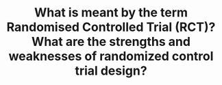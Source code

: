 ---
title: "What is meant by the term Randomised Controlled Trial (RCT)? What are the strengths and weaknesses of randomized control trial design?"
entityType: SAQ
exam: PEX
college: ANZCA
year: 2008
sitting: B
question: 8
passRate: 79
EC_expectedDomains:
- "A clear explanation of a Randomised Controlled Trial was required e.g. “a trial in which patients are allocated by a form of randomisation between groups; and in which an intervention group is compared to a control group, that may be active or inactive”."
- "Thereafter a discussion of the strengths and weaknesses of such trials was required."
- "Strengths were considered to be that RCT represents a high level of evidence and can be included in meta-analyses, m inim isation of bias, reduction of the effect of confounders by being evenly distributed between groups, ease of blinding, ease of applying inclusion/exclusion criteria and providing a good basis to apply statistical analysis."
- "Weaknesses were considered to be that they are more expensive, may not reflect real life situations, raise the possible ethical concern of recruiting patients to w hat m ay be considered a less effective technique, difficulty of meeting ethical requirements in obtaining informed consent from patients w ho may receive a less beneficial treatment."
EC_extraCredit:
- "Whilst blinding is often added to an RCT, a discussion of the advantages conferred with blinding was appropriate and attracted additional marks"
EC_errorsCommon:
- "Many candidates appeared to confuse randomisation with blinding and wrote entirely on the advantages and disadvantages of blinding."
- "however candidates w ho wrote solely about blinding without acknow ledgem ent of w hat constitutes an RCT, received low marks."
- "Likewise the “controlled” part of an RCT applies to the use of a control against which to compare the intervention group and does not mean that there is a “high degree of control” of the study or that the researchers “tightly control all aspects of the trial”."
---
